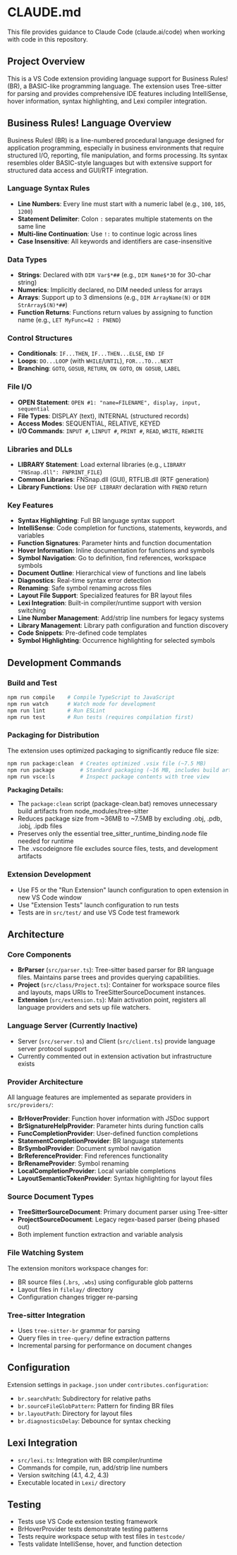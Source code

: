 # CLAUDE.md

This file provides guidance to Claude Code (claude.ai/code) when working with code in this repository.

## Project Overview

This is a VS Code extension providing language support for Business Rules! (BR), a BASIC-like programming language. The extension uses Tree-sitter for parsing and provides comprehensive IDE features including IntelliSense, hover information, syntax highlighting, and Lexi compiler integration.

## Business Rules! Language Overview

Business Rules! (BR) is a line-numbered procedural language designed for application programming, especially in business environments that require structured I/O, reporting, file manipulation, and forms processing. Its syntax resembles older BASIC-style languages but with extensive support for structured data access and GUI/RTF integration.

### Language Syntax Rules
- **Line Numbers**: Every line must start with a numeric label (e.g., `100`, `105`, `1200`)
- **Statement Delimiter**: Colon `:` separates multiple statements on the same line
- **Multi-line Continuation**: Use `!:` to continue logic across lines
- **Case Insensitive**: All keywords and identifiers are case-insensitive

### Data Types
- **Strings**: Declared with `DIM Var$*##` (e.g., `DIM Name$*30` for 30-char string)
- **Numerics**: Implicitly declared, no DIM needed unless for arrays
- **Arrays**: Support up to 3 dimensions (e.g., `DIM ArrayName(N)` or `DIM StrArray$(N)*##`)
- **Function Returns**: Functions return values by assigning to function name (e.g., `LET MyFunc=42 : FNEND`)

### Control Structures
- **Conditionals**: `IF...THEN`, `IF...THEN...ELSE`, `END IF`
- **Loops**: `DO...LOOP` (with `WHILE`/`UNTIL`), `FOR...TO...NEXT`
- **Branching**: `GOTO`, `GOSUB`, `RETURN`, `ON GOTO`, `ON GOSUB`, `LABEL`

### File I/O
- **OPEN Statement**: `OPEN #1: "name=FILENAME", display, input, sequential`
- **File Types**: DISPLAY (text), INTERNAL (structured records)
- **Access Modes**: SEQUENTIAL, RELATIVE, KEYED
- **I/O Commands**: `INPUT #`, `LINPUT #`, `PRINT #`, `READ`, `WRITE`, `REWRITE`

### Libraries and DLLs
- **LIBRARY Statement**: Load external libraries (e.g., `LIBRARY "FNSnap.dll": FNPRINT_FILE`)
- **Common Libraries**: FNSnap.dll (GUI), RTFLIB.dll (RTF generation)
- **Library Functions**: Use `DEF LIBRARY` declaration with `FNEND` return

### Key Features
- **Syntax Highlighting**: Full BR language syntax support
- **IntelliSense**: Code completion for functions, statements, keywords, and variables
- **Function Signatures**: Parameter hints and function documentation
- **Hover Information**: Inline documentation for functions and symbols
- **Symbol Navigation**: Go to definition, find references, workspace symbols
- **Document Outline**: Hierarchical view of functions and line labels
- **Diagnostics**: Real-time syntax error detection
- **Renaming**: Safe symbol renaming across files
- **Layout File Support**: Specialized features for BR layout files
- **Lexi Integration**: Built-in compiler/runtime support with version switching
- **Line Number Management**: Add/strip line numbers for legacy systems
- **Library Management**: Library path configuration and function discovery
- **Code Snippets**: Pre-defined code templates
- **Symbol Highlighting**: Occurrence highlighting for selected symbols

## Development Commands

### Build and Test
```bash
npm run compile    # Compile TypeScript to JavaScript
npm run watch      # Watch mode for development
npm run lint       # Run ESLint
npm run test       # Run tests (requires compilation first)
```

### Packaging for Distribution
The extension uses optimized packaging to significantly reduce file size:
```bash
npm run package:clean  # Creates optimized .vsix file (~7.5 MB)
npm run package        # Standard packaging (~16 MB, includes build artifacts)
npm run vsce:ls        # Inspect package contents with tree view
```

**Packaging Details:**
- The `package:clean` script (package-clean.bat) removes unnecessary build artifacts from node_modules/tree-sitter
- Reduces package size from ~36MB to ~7.5MB by excluding .obj, .pdb, .iobj, .ipdb files
- Preserves only the essential tree_sitter_runtime_binding.node file needed for runtime
- The .vscodeignore file excludes source files, tests, and development artifacts

### Extension Development
- Use F5 or the "Run Extension" launch configuration to open extension in new VS Code window
- Use "Extension Tests" launch configuration to run tests
- Tests are in `src/test/` and use VS Code test framework

## Architecture

### Core Components

- **BrParser** (`src/parser.ts`): Tree-sitter based parser for BR language files. Maintains parse trees and provides querying capabilities.
- **Project** (`src/class/Project.ts`): Container for workspace source files and layouts, maps URIs to TreeSitterSourceDocument instances.
- **Extension** (`src/extension.ts`): Main activation point, registers all language providers and sets up file watchers.

### Language Server (Currently Inactive)
- Server (`src/server.ts`) and Client (`src/client.ts`) provide language server protocol support
- Currently commented out in extension activation but infrastructure exists

### Provider Architecture
All language features are implemented as separate providers in `src/providers/`:
- **BrHoverProvider**: Function hover information with JSDoc support
- **BrSignatureHelpProvider**: Parameter hints during function calls
- **FuncCompletionProvider**: User-defined function completions
- **StatementCompletionProvider**: BR language statements
- **BrSymbolProvider**: Document symbol navigation
- **BrReferenceProvider**: Find references functionality
- **BrRenameProvider**: Symbol renaming
- **LocalCompletionProvider**: Local variable completions
- **LayoutSemanticTokenProvider**: Syntax highlighting for layout files

### Source Document Types
- **TreeSitterSourceDocument**: Primary document parser using Tree-sitter
- **ProjectSourceDocument**: Legacy regex-based parser (being phased out)
- Both implement function extraction and variable analysis

### File Watching System
The extension monitors workspace changes for:
- BR source files (`.brs`, `.wbs`) using configurable glob patterns
- Layout files in `filelay/` directory
- Configuration changes trigger re-parsing

### Tree-sitter Integration
- Uses `tree-sitter-br` grammar for parsing
- Query files in `tree-query/` define extraction patterns
- Incremental parsing for performance on document changes

## Configuration
Extension settings in `package.json` under `contributes.configuration`:
- `br.searchPath`: Subdirectory for relative paths
- `br.sourceFileGlobPattern`: Pattern for finding BR files
- `br.layoutPath`: Directory for layout files
- `br.diagnosticsDelay`: Debounce for syntax checking

## Lexi Integration
- `src/lexi.ts`: Integration with BR compiler/runtime
- Commands for compile, run, add/strip line numbers
- Version switching (4.1, 4.2, 4.3)
- Executable located in `Lexi/` directory

## Testing
- Tests use VS Code extension testing framework
- BrHoverProvider tests demonstrate testing patterns
- Tests require workspace setup with test files in `testcode/`
- Tests validate IntelliSense, hover, and function detection